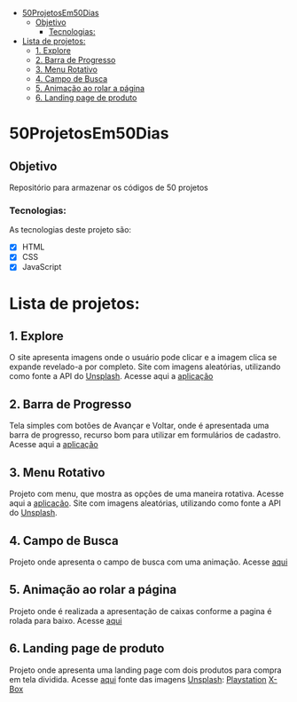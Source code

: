 - [50ProjetosEm50Dias](#50projetosem50dias)
  - [Objetivo](#objetivo)
    - [Tecnologias:](#tecnologias)
- [Lista de projetos:](#lista-de-projetos)
  - [1. Explore](#1-explore)
  - [2. Barra de Progresso](#2-barra-de-progresso)
  - [3. Menu Rotativo](#3-menu-rotativo)
  - [4. Campo de Busca](#4-campo-de-busca)
  - [5. Animação ao rolar a página](#5-animação-ao-rolar-a-página)
  - [6. Landing page de produto](#6-landing-page-de-produto)

# 50ProjetosEm50Dias

## Objetivo

Repositório para armazenar os códigos de 50 projetos

### Tecnologias:

As tecnologias deste projeto são:

- [x] HTML
- [x] CSS
- [x] JavaScript

# Lista de projetos:

## 1. Explore

O site apresenta imagens onde o usuário pode clicar e a imagem clica se expande revelado-a por completo.
Site com imagens aleatórias, utilizando como fonte a API do [Unsplash](https://unsplash.com/).
Acesse aqui a [aplicação](#)

## 2. Barra de Progresso

Tela simples com botões de Avançar e Voltar, onde é apresentada uma barra de progresso, recurso bom para utilizar em formulários de cadastro.
Acesse aqui a [aplicação](#)

## 3. Menu Rotativo

Projeto com menu, que mostra as opções de uma maneira rotativa. Acesse aqui a [aplicação](#).
Site com imagens aleatórias, utilizando como fonte a API do [Unsplash](https://unsplash.com/).

## 4. Campo de Busca

Projeto onde apresenta o campo de busca com uma animação. Acesse [aqui](#)

## 5. Animação ao rolar a página

Projeto onde é realizada a apresentação de caixas conforme a pagina é rolada para baixo. Acesse [aqui](#)

## 6. Landing page de produto

Projeto onde apresenta uma landing page com dois produtos para compra em tela dividida. Acesse [aqui](#)
fonte das imagens [Unsplash](https://unsplash.com/):
[Playstation](https://unsplash.com/photos/Xn4g9aHY4ao?utm_source=unsplash&utm_medium=referral&utm_content=creditShareLink)
[X-Box](https://unsplash.com/photos/358PNmUUV_c?utm_source=unsplash&utm_medium=referral&utm_content=creditShareLink)

<!--
## 4. Campo de Busca

Projeto onde apresenta o campo de busca com uma animação. Acesse [aqui](#) -->
